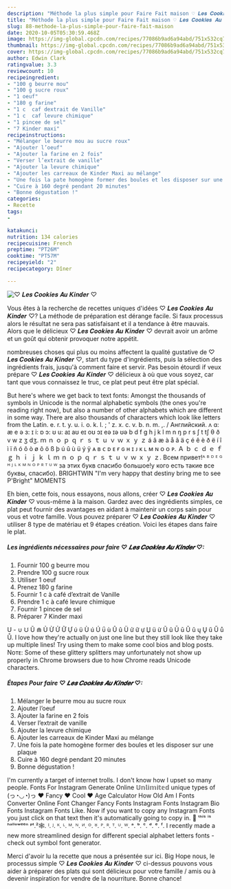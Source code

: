 ```yaml
---
description: "Méthode la plus simple pour Faire Fait maison ♡︎ 𝑳𝒆𝒔 𝑪𝒐𝒐𝒌𝒊𝒆𝒔 𝑨𝒖 𝑲𝒊𝒏𝒅𝒆𝒓 ♡︎"
title: "Méthode la plus simple pour Faire Fait maison ♡︎ 𝑳𝒆𝒔 𝑪𝒐𝒐𝒌𝒊𝒆𝒔 𝑨𝒖 𝑲𝒊𝒏𝒅𝒆𝒓 ♡︎"
slug: 88-methode-la-plus-simple-pour-faire-fait-maison
date: 2020-10-05T05:30:59.468Z
image: https://img-global.cpcdn.com/recipes/77086b9ad6a94abd/751x532cq70/♡︎-𝑳𝒆𝒔-𝑪𝒐𝒐𝒌𝒊𝒆𝒔-𝑨𝒖-𝑲𝒊𝒏𝒅𝒆𝒓-♡︎-photo-principale-de-la-recette.jpg
thumbnail: https://img-global.cpcdn.com/recipes/77086b9ad6a94abd/751x532cq70/♡︎-𝑳𝒆𝒔-𝑪𝒐𝒐𝒌𝒊𝒆𝒔-𝑨𝒖-𝑲𝒊𝒏𝒅𝒆𝒓-♡︎-photo-principale-de-la-recette.jpg
cover: https://img-global.cpcdn.com/recipes/77086b9ad6a94abd/751x532cq70/♡︎-𝑳𝒆𝒔-𝑪𝒐𝒐𝒌𝒊𝒆𝒔-𝑨𝒖-𝑲𝒊𝒏𝒅𝒆𝒓-♡︎-photo-principale-de-la-recette.jpg
author: Edwin Clark
ratingvalue: 3.3
reviewcount: 10
recipeingredient:
- "100 g beurre mou"
- "100 g sucre roux"
- "1 oeuf"
- "180 g farine"
- "1 c  caf dextrait de Vanille"
- "1 c  caf levure chimique"
- "1 pincee de sel"
- "7 Kinder maxi"
recipeinstructions:
- "Mélanger le beurre mou au sucre roux"
- "Ajouter l’oeuf"
- "Ajouter la farine en 2 fois"
- "Verser l’extrait de vanille"
- "Ajouter la levure chimique"
- "Ajouter les carreaux de Kinder Maxi au mélange"
- "Une fois la pate homogène former des boules et les disposer sur une plaque"
- "Cuire à 160 degré pendant 20 minutes"
- "Bonne dégustation !"
categories:
- Recette
tags:
- 

katakunci:  
nutrition: 134 calories
recipecuisine: French
preptime: "PT26M"
cooktime: "PT57M"
recipeyield: "2"
recipecategory: Dîner

---
```



![♡︎ 𝑳𝒆𝒔 𝑪𝒐𝒐𝒌𝒊𝒆𝒔 𝑨𝒖 𝑲𝒊𝒏𝒅𝒆𝒓 ♡︎](https://img-global.cpcdn.com/recipes/77086b9ad6a94abd/751x532cq70/♡︎-𝑳𝒆𝒔-𝑪𝒐𝒐𝒌𝒊𝒆𝒔-𝑨𝒖-𝑲𝒊𝒏𝒅𝒆𝒓-♡︎-photo-principale-de-la-recette.jpg)

Vous êtes à la recherche de recettes uniques d'idées ♡︎ 𝑳𝒆𝒔 𝑪𝒐𝒐𝒌𝒊𝒆𝒔 𝑨𝒖 𝑲𝒊𝒏𝒅𝒆𝒓 ♡︎? La méthode de préparation est dérange facile. Si faux processus alors le résultat ne sera pas satisfaisant et il a tendance à être mauvais. Alors que le délicieux ♡︎ 𝑳𝒆𝒔 𝑪𝒐𝒐𝒌𝒊𝒆𝒔 𝑨𝒖 𝑲𝒊𝒏𝒅𝒆𝒓 ♡︎ devrait avoir un arôme et un goût qui obtenir provoquer notre appétit.

nombreuses choses qui plus ou moins affectent la qualité gustative de ♡︎ 𝑳𝒆𝒔 𝑪𝒐𝒐𝒌𝒊𝒆𝒔 𝑨𝒖 𝑲𝒊𝒏𝒅𝒆𝒓 ♡︎, start du type d'ingrédients, puis la sélection des ingrédients frais, jusqu'à comment faire et servir. Pas besoin étourdi if veux prépare ♡︎ 𝑳𝒆𝒔 𝑪𝒐𝒐𝒌𝒊𝒆𝒔 𝑨𝒖 𝑲𝒊𝒏𝒅𝒆𝒓 ♡︎ délicieux à où que vous soyez, car tant que vous connaissez le truc, ce plat peut peut être plat spécial.

But here&#39;s where we get back to text fonts: Amongst the thousands of symbols in Unicode is the normal alphabetic symbols (the ones you&#39;re reading right now), but also a number of other alphabets which are different in some way. There are also thousands of characters which look like letters from the Latin. e. r. t. y. u. i. o. k. l. ; &#39; z. x. c. v. b. n. m. ,. / Английский. ʌ ɑ: æ e ə ɜ: ɪ i: ɒ ɔ: ʊ u: aɪ aʊ eɪ oʊ ɔɪ eə ɪə ʊə b d f g h j k l m n ŋ p r s ʃ t tʃ θ ð v w z ʒ dʒ. ｍ ｎ ｏ ｐ ｑ ｒ ｓ ｔ ｕ ｖ ｗ ｘ ｙ ｚ á â æ à å ã ä ç é ê è ð ë í î ì ï ñ ó ô ò ø õ ö ß þ ú û ù ü ý ÿ ᴀ ʙ ᴄ ᴅ ᴇ ғ ɢ ʜ ɪ ᴊ ᴋ ʟ ᴍ ɴ ᴏ ᴏ ᴘ. Ａ ｂ ｃ ｄ ｅ ｆ ｇ ｈ ｉ ｊ ｋ ｌ ｍ ｎ ｏ ｐ ｑ ｒ ｓ ｔ ｕ ｖ ｗ ｘ ｙ ｚ. Всем привет!ᴬ ᴮ ᴰ ᴱ ᴳ ᴴ ᴶ ᴸ ᴷ ᴹ ᴺ ᴼ ᴾ ᴿ ᵀ ᵁ ᵂ за этих букв спасибо большое!у кого есть такие все буквы, спасибо). BRIGHTWIN &#34;I&#39;m very happy that destiny bring me to see P&#39;Bright&#34; MOMENTS


Eh bien, cette fois, nous essayons, nous allons, créer ♡︎ 𝑳𝒆𝒔 𝑪𝒐𝒐𝒌𝒊𝒆𝒔 𝑨𝒖 𝑲𝒊𝒏𝒅𝒆𝒓 ♡︎ vous-même à la maison. Gardez avec des ingrédients simples, ce plat peut fournir des avantages en aidant à maintenir un corps sain pour vous et votre famille. Vous pouvez préparer ♡︎ 𝑳𝒆𝒔 𝑪𝒐𝒐𝒌𝒊𝒆𝒔 𝑨𝒖 𝑲𝒊𝒏𝒅𝒆𝒓 ♡︎ utiliser 8 type de matériau et 9 étapes création. Voici les étapes dans faire le plat.

<!--inarticleads1-->

##### Les ingrédients nécessaires pour faire ♡︎ 𝑳𝒆𝒔 𝑪𝒐𝒐𝒌𝒊𝒆𝒔 𝑨𝒖 𝑲𝒊𝒏𝒅𝒆𝒓 ♡︎:

1. Fournir 100 g beurre mou
1. Prendre 100 g sucre roux
1. Utiliser 1 oeuf
1. Prenez 180 g farine
1. Fournir 1 c à café d’extrait de Vanille
1. Prendre 1 c à café levure chimique
1. Fournir 1 pincee de sel
1. Préparer 7 Kinder maxi


U - ∪ ᙀ Ũ ⋒ Ủ Ừ Ử Ữ Ự ύ ϋ Ù ú Ú ΰ ù Û û Ü ử ữ ự Џ ü ừ Ũ ũ Ū ū Ŭ ŭ ų Ų ű Ű ů Ů. I love how they&#39;re actually on just one line but they still look like they take up multiple lines! Try using them to make some cool bios and blog posts. Nᴏᴛᴇ: Some of these glittery splitters may unfortunately not show up properly in Chrome browsers due to how Chrome reads Unicode characters. 

<!--inarticleads2-->

##### Étapes Pour faire ♡︎ 𝑳𝒆𝒔 𝑪𝒐𝒐𝒌𝒊𝒆𝒔 𝑨𝒖 𝑲𝒊𝒏𝒅𝒆𝒓 ♡︎:

1. Mélanger le beurre mou au sucre roux
1. Ajouter l’oeuf
1. Ajouter la farine en 2 fois
1. Verser l’extrait de vanille
1. Ajouter la levure chimique
1. Ajouter les carreaux de Kinder Maxi au mélange
1. Une fois la pate homogène former des boules et les disposer sur une plaque
1. Cuire à 160 degré pendant 20 minutes
1. Bonne dégustation !


I&#39;m currently a target of internet trolls. I don&#39;t know how I upset so many people. Fonts For Instagram Generate Online 𝕌𝕟𝕝𝕚𝕞𝕚𝕥𝕖𝕕 unique types of (っ◔◡◔)っ ♥ Fancy ♥ Cool ♥ Age Calculator How Old Am I Fonts Converter Online Font Changer Fancy Fonts Instagram Fonts Instagram Bio Fonts Instagram Fonts Like. Now if you want to copy any Instagram Fonts you just click on that text then it&#39;s automatically going to copy in. :jack_o_lantern: ᵗʰⁱˢ ⁱˢ ʰᵃˡˡᵒʷᵉᵉⁿ ᵖᵗ.²🕸. ᴵ. ᴶ. ᴷ. ᴸ. ᴹ. ᴺ. ᴻ. ᴼ. ᴽ. ᴾ. ᴿ. ᵀ. ᵁ. ᵂ. ᵃ. ᵇ. ᶜ. ᵈ. ᵉ. ᶠ. I recently made a new more streamlined design for different special alphabet letters fonts - check out symbol font generator. 


Merci d'avoir lu la recette que nous a présentée sur ici. Big Hope nous, le processus simple ♡︎ 𝑳𝒆𝒔 𝑪𝒐𝒐𝒌𝒊𝒆𝒔 𝑨𝒖 𝑲𝒊𝒏𝒅𝒆𝒓 ♡︎ ci-dessus pouvons vous aider à préparer des plats qui sont délicieux pour votre famille / amis ou à devenir inspiration for vendre de la nourriture. Bonne chance!
